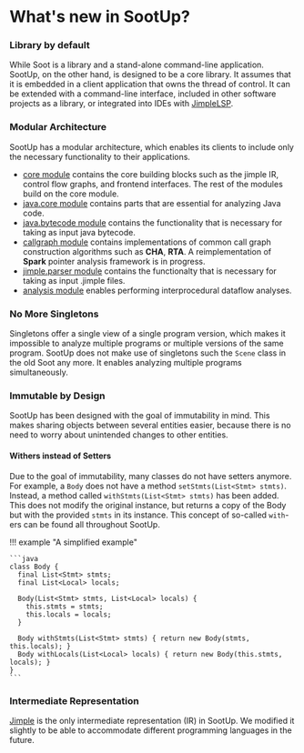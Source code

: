 # What's new in SootUp?

### Library by default

While Soot is a library and a stand-alone command-line application. SootUp, on the other hand, is designed to be a core library.
It assumes that it is embedded in a client application that owns the thread of control.
It can be extended with a command-line interface, included in other software projects as a library, or integrated into IDEs with [JimpleLSP](https://github.com/swissiety/Jimplelsp).

### Modular Architecture

SootUp has a modular architecture, which enables its clients to include only the necessary functionality to their applications.

- [core module](https://github.com/soot-oss/SootUp/tree/develop/sootup.core) contains the core building blocks such as the jimple IR, control flow graphs, and frontend interfaces. The rest of the modules build on the core module.
- [java.core module](https://github.com/soot-oss/SootUp/tree/develop/sootup.java.core) contains parts that are essential for analyzing Java code.
- [java.bytecode module](https://github.com/soot-oss/SootUp/tree/develop/sootup.java.bytecode) contains the functionality that is necessary for taking as input java bytecode.
- [callgraph module](https://github.com/soot-oss/SootUp/tree/develop/sootup.callgraph) contains implementations of common call graph construction algorithms such as **CHA**, **RTA**. A reimplementation of **Spark** pointer analysis framework is in progress.
- [jimple.parser module](https://github.com/soot-oss/SootUp/tree/develop/sootup.jimple.parser) contains the functionalty that is necessary for taking as input .jimple files.
- [analysis module](https://github.com/soot-oss/SootUp/tree/develop/sootup.analysis) enables performing interprocedural dataflow analyses.

### No More Singletons

Singletons offer a single view of a single program version, which makes it impossible to analyze multiple programs or multiple versions of the same program.
SootUp does not make use of singletons such the `Scene` class in the old Soot any more. It enables analyzing multiple programs simultaneously.


### Immutable by Design

SootUp has been designed with the goal of immutability in mind.
This makes sharing objects between several entities easier, because there is no need to worry about unintended changes to other entities.

#### Withers instead of Setters

Due to the goal of immutability, many classes do not have setters anymore.
For example, a `Body` does not have a method `setStmts(List<Stmt> stmts)`.
Instead, a method called `withStmts(List<Stmt> stmts)` has been added.
This does not modify the original instance, but returns a copy of the Body but with the provided `stmts` in its instance.
This concept of so-called `with`-ers can be found all throughout SootUp.

!!! example "A simplified example"

    ```java
    class Body {
      final List<Stmt> stmts;
      final List<Local> locals;
    
      Body(List<Stmt> stmts, List<Local> locals) {
        this.stmts = stmts;
        this.locals = locals;
      }  
    
      Body withStmts(List<Stmt> stmts) { return new Body(stmts, this.locals); }
      Body withLocals(List<Local> locals) { return new Body(this.stmts, locals); }
    }
    ```



### Intermediate Representation

[Jimple](jimple.md) is the only intermediate representation (IR) in SootUp. We modified it slightly to be able to accommodate different programming languages in the future.

